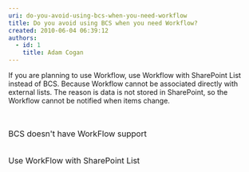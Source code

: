 ```yaml
---
uri: do-you-avoid-using-bcs-when-you-need-workflow
title: Do you avoid using BCS when you need Workflow?
created: 2010-06-04 06:39:12
authors:
  - id: 1
    title: Adam Cogan
---
```





<span class='intro'> If you are planning to use Workflow, use Workflow with SharePoint List instead of BCS. Because Workflow cannot be associated directly with external lists. The reason is data is not stored in SharePoint, so the Workflow cannot be notified when items change.<br>
 </span>

  <br>
<br>
<img alt="" src="/PublishingImages/BCSDoesNotSupportWF.jpg" /><br>
<font size="+0" class="ms-rteCustom-FigureBad">BCS doesn't have WorkFlow support<br>
</font><br>
<br>
<img alt="" src="/PublishingImages/WFSupportList.jpg" /><br>
<font size="+0" class="ms-rteCustom-FigureGood">Use WorkFlow with SharePoint List</font>




